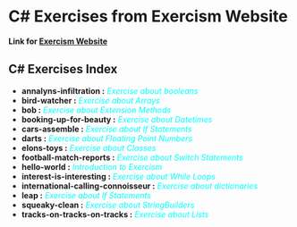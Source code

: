 # C# Exercises from Exercism Website

**Link for [Exercism Website](https://exercism.org/)**

## C# Exercises Index

+ **annalyns-infiltration :**<span style="color : cyan;font-style : italic"> Exercise about booleans</span>
+ **bird-watcher :**<span style="color : cyan;font-style : italic"> Exercise about Arrays</span>
+ **bob :**<span style="color : cyan;font-style : italic"> Exercise about Extension Methods</span>
+ **booking-up-for-beauty :**<span style="color : cyan;font-style : italic"> Exercise about Datetimes</span>
+ **cars-assemble :**<span style="color : cyan;font-style : italic"> Exercise about If Statements</span>
+ **darts :**<span style="color : cyan;font-style : italic"> Exercise about Floating Point Numbers</span>
+ **elons-toys :**<span style="color : cyan;font-style : italic"> Exercise about Classes</span>
+ **football-match-reports :**<span style="color : cyan;font-style : italic"> Exercise about Switch Statements</span>
+ **hello-world :**<span style="color : cyan;font-style : italic"> Introduction to Exercism</span>
+ **interest-is-interesting :**<span style="color : cyan;font-style : italic"> Exercise about While Loops</span>
+ **international-calling-connoisseur :**<span style="color : cyan;font-style : italic"> Exercise about dictionaries</span>
+ **leap :**<span style="color : cyan;font-style : italic"> Exercise about If Statements</span>
+ **squeaky-clean :**<span style="color : cyan;font-style : italic"> Exercise about StringBuilders</span>
+ **tracks-on-tracks-on-tracks :**<span style="color : cyan;font-style : italic"> Exercise about Lists</span>